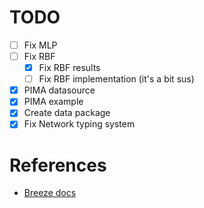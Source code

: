 # TODO

- [ ] Fix MLP
- [ ] Fix RBF
  - [x] Fix RBF results
  - [ ] Fix RBF implementation (it's a bit sus)
- [x] PIMA datasource
- [x] PIMA example
- [x] Create data package
- [x] Fix Network typing system

# References

- [Breeze docs](https://github.com/scalanlp/breeze/wiki)